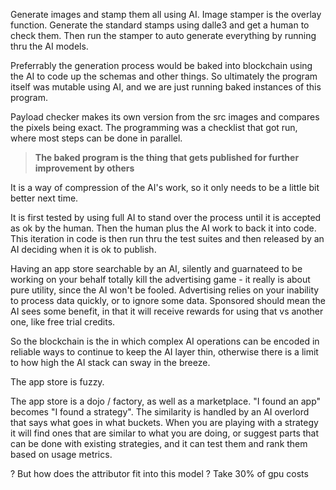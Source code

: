 Generate images and stamp them all using AI.
Image stamper is the overlay function.
Generate the standard stamps using dalle3 and get a human to check them.
Then run the stamper to auto generate everything by running thru the AI models.

Preferrably the generation process would be baked into blockchain using the AI to code up the schemas and other things.  So ultimately the program itself was mutable using AI, and we are just running baked instances of this program.

Payload checker makes its own version from the src images and compares the pixels being exact.
The programming was a checklist that got run, where most steps can be done in parallel.

> **The baked program is the thing that gets published for further improvement by others**

It is a way of compression of the AI's work, so it only needs to be a little bit better next time.

It is first tested by using full AI to stand over the process until it is accepted as ok by the human.
Then the human plus the AI work to back it into code.
This iteration in code is then run thru the test suites and then released by an AI deciding when it is ok to publish.

Having an app store searchable by an AI, silently and guarnateed to be working on your behalf totally kill the advertising game - it really is about pure utility, since the AI won't be fooled.  Advertising relies on your inability to process data quickly, or to ignore some data.  Sponsored should mean the AI sees some benefit, in that it will receive rewards for using that vs another one, like free trial credits.

So the blockchain is the in which complex AI operations can be encoded in reliable ways to continue to keep the AI layer thin, otherwise there is a limit to how high the AI stack can sway in the breeze.

The app store is fuzzy.

The app store is a dojo / factory, as well as a marketplace.  "I found an app" becomes "I found a strategy".  The similarity is handled by an AI overlord that says what goes in what buckets.  When you are playing with a strategy it will find ones that are similar to what you are doing, or suggest parts that can be done with existing strategies, and it can test them and rank them based on usage metrics.

? But how does the attributor fit into this model ?
Take 30% of gpu costs